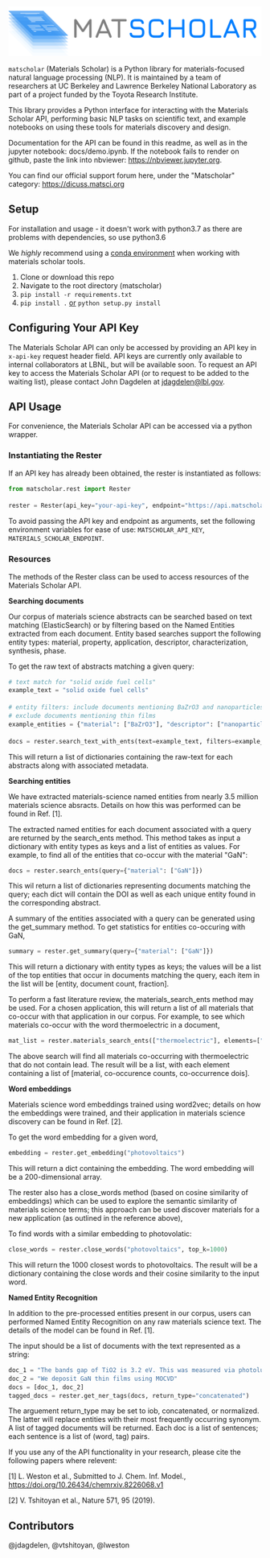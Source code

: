 <img src="docs/logo.png" alt="matscholar logo" width="800px">

`matscholar` (Materials Scholar) is a Python library for materials-focused natural language 
processing (NLP). It is maintained by a team of researchers at UC Berkeley and Lawrence Berkeley 
National Laboratory as part of a project funded by the Toyota Research Institute.

This library provides a Python interface for interacting with the Materials Scholar API, performing
basic NLP tasks on scientific text, and example notebooks on using these tools for materials 
discovery and design.

Documentation for the API can be found in this readme, as well as in the jupyter notebook: docs/demo.ipynb. If
the notebook fails to render on github, paste the link into nbviewer: https://nbviewer.jupyter.org.

You can find our official support forum here, under the "Matscholar" category: https://dicuss.matsci.org

## Setup

For installation and usage - it doesn't work with python3.7 as there are problems with dependencies, so use python3.6

We *highly* recommend using a [conda environment](https://conda.io/docs/user-guide/tasks/manage-environments.html) 
when working with materials scholar tools.

1. Clone or download this repo
2. Navigate to the root directory (matscholar)
3. `pip install -r requirements.txt`
4. `pip install .` [or](https://stackoverflow.com/questions/15724093/difference-between-python-setup-py-install-and-pip-install) 
`python setup.py install`


## Configuring Your API Key
The Materials Scholar API can only be accessed by providing an API key in `x-api-key` request header field. API keys are currently only available to internal collaborators at LBNL, but will be available soon. To request an API key to access the Materials Scholar API (or to request to be added to the waiting list), please contact John Dagdelen at jdagdelen@lbl.gov.

## API Usage

For convenience, the Materials Scholar API can be accessed via a python wrapper.

### Instantiating the Rester

If an API key has already been obtained, the rester is instantiated as follows:

```python
from matscholar.rest import Rester

rester = Rester(api_key="your-api-key", endpoint="https://api.matscholar.com")
```

To avoid passing the API key and endpoint as arguments, set the following environment variables 
for ease of use: `MATSCHOLAR_API_KEY`, `MATERIALS_SCHOLAR_ENDPOINT`.

### Resources

The methods of the Rester class can be used to access resources of the Materials Scholar API.

**Searching documents**

Our corpus of materials science abstracts can be searched based on text matching 
(ElasticSearch) or by filtering based on the Named Entities extracted from each document. 
Entity based searches support the following entity types: material, property, application, 
descriptor, characterization, synthesis, phase.

To get the raw text of abstracts matching a given query:

```python
# text match for "solid oxide fuel cells"
example_text = "solid oxide fuel cells"

# entity filters: include documents mentioning BaZrO3 and nanoparticles; 
# exclude documents mentioning thin films
example_entities = {"material": ["BaZrO3"], "descriptor": ["nanoparticle", "-thin film"]}

docs = rester.search_text_with_ents(text=example_text, filters=example_entities)
```

This will return a list of dictionaries containing the raw-text for each abstracts along with 
associated metadata.

**Searching entities**

We have extracted materials-science named entities from nearly 3.5 million materials science
absracts. Details on how this was performed can be found in Ref. [1].

The extracted named entities for each document associated with a query are returned by the 
search_ents method. This method takes as input a dictionary with entity types as keys and a list of entities
 as values. For example, to find all of the entities that co-occur with the material
"GaN":

```python
docs = rester.search_ents(query={"material": ["GaN"]})
```

This wil return a list of dictionaries representing documents matching the query; each dict will contain 
the DOI as well as each unique entity found in the corresponding abstract.

A summary of the entities associated with a query can be generated using the get_summary method. To get 
statistics for entities co-occuring with GaN,

```python
summary = rester.get_summary(query={"material": ["GaN"]})
```
 This will return a dictionary with entity types as keys; the values will be a list of the top entities
 that occur in documents matching the query, each item in the list will be [entity, document count, fraction].
 
To perform a fast literature review, the materials_search_ents method may be used. For a chosen application, 
this will return a list of all materials that co-occur with that application in our corpus. For example,
to see which materials co-occur with the word thermoelectric in a document,

```python
mat_list = rester.materials_search_ents(["thermoelectric"], elements=["-Pb"], cutoff=None)
```

The above search will find all materials co-occurring with thermoelectric that do not contain lead. 
The result will be a list, with each element containing a list of [material, co-occurence counts, co-occurrence dois].
 
**Word embeddings**

Materials science word embeddings trained using word2vec; details on how the embeddings were trained,
and their application in materials science discovery can be found in Ref. [2].

To get the word embedding for a given word,
```python
embedding = rester.get_embedding("photovoltaics")
```

This will return a dict containing the embedding. The word embedding will be a 200-dimensional array.

The rester also has a close_words method (based on cosine similarity of embeddings) which can be used to 
explore the semantic similarity of materials science terms; this approach can be used discover materials
for a new application (as outlined in the reference above), 

To find words with a similar embedding to photovolatic:

```python
close_words = rester.close_words("photovoltaics", top_k=1000)
```

This will return the 1000 closest words to photovoltaics. The result will be a dictionary containing 
the close words and their cosine similarity to the input word. 

**Named Entity Recognition**

In addition to the pre-processed entities present in our corpus, users can performed Named Entity 
Recognition on any raw materials science text. The details of the model can be found in Ref. [1].

The input should be a list of documents with the text represented as a string:

```python
doc_1 = "The bands gap of TiO2 is 3.2 eV. This was measured via photoluminescence"
doc_2 = "We deposit GaN thin films using MOCVD"
docs = [doc_1, doc_2] 
tagged_docs = rester.get_ner_tags(docs, return_type="concatenated")
```

The arguement return_type may be set to iob, concatenated, or normalized. The latter will replace
entities with their most frequently occurring synonym. A  list of tagged documents will be returned.
Each doc is a list of sentences; each sentence is a list of (word, tag) pairs.



If you use any of the API functionality in your research, please cite the following papers
where relevent:

[1] L. Weston et al., Submitted to J. Chem. Inf. Model., https://doi.org/10.26434/chemrxiv.8226068.v1

[2] V. Tshitoyan et al., Nature 571, 95 (2019).


## Contributors
@jdagdelen, @vtshitoyan, @lweston
